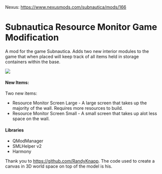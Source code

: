 Nexus: https://www.nexusmods.com/subnautica/mods/166

# Subnautica Resource Monitor Game Modification
A mod for the game Subnautica. Adds two new interior modules to the game that when placed will keep track of all items held in storage containers within the base.

![](https://i.imgur.com/AHkDRYk.jpg)

#### New Items:
Two new items:
* Resource Monitor Screen Large - A large screen that takes up the majority of the wall. Requires more resources to build.
* Resource Monitor Screen Small - A small screen that takes up alot less space on the wall.

#### Libraries
* QModManager
* SMLHelper v2
* Harmony

Thank you to https://github.com/RandyKnapp. The code used to create a canvas in 3D world space on top of the model is his.
